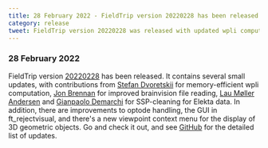 ```yaml
---
title: 28 February 2022 - FieldTrip version 20220228 has been released
category: release
tweet: FieldTrip version 20220228 was released with updated wpli computation, brainvision and Elekta data handling. Plus we improved optode handling, ft_rejectvisual GUI, and 3D objects display. Thank u @StefanDvoretsk1 @ualsbombe @gpDemarchi & Jon Brennan! See http://www.fieldtriptoolbox.org/#28-february-2022
---
```


### 28 February 2022

FieldTrip version [20220228](http://github.com/fieldtrip/fieldtrip/releases/tag/20220228) has been released. It contains several small updates, with contributions from [Stefan Dvoretskii](https://github.com/stefanches7) for memory-efficient wpli computation, [Jon Brennan](https://github.com/jonrbrennan) for improved brainvision file reading, [Lau Møller Andersen](https://github.com/ualsbombe) and [Gianpaolo Demarchi](https://github.com/gdemarchi) for SSP-cleaning for Elekta data. In addition, there are improvements to optode handling, the GUI in ft_rejectvisual, and there's a new viewpoint context menu for the display of 3D geometric objects. Go and check it out, and see [GitHub](https://github.com/fieldtrip/fieldtrip/compare/20220216...20220228) for the detailed list of updates.
